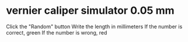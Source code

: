 # vernier caliper simulator 0.05 mm
Click the "Random" button
Write the length in millimeters
If the number is correct, green
If the number is wrong, red
